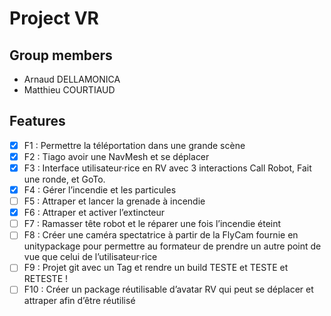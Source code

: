 # Project VR

## Group members

* Arnaud DELLAMONICA
* Matthieu COURTIAUD

## Features

- [X] F1 : Permettre la téléportation dans une grande scène
- [X] F2 : Tiago avoir une NavMesh et se déplacer
- [X] F3 : Interface utilisateur·rice en RV avec 3 interactions Call Robot, Fait une ronde, et GoTo.
- [X] F4 : Gérer l’incendie et les particules
- [ ] F5 : Attraper et lancer la grenade à incendie
- [X] F6 : Attraper et activer l’extincteur
- [ ] F7 : Ramasser tête robot et le réparer une fois l’incendie éteint
- [ ] F8 : Créer une caméra spectatrice à partir de la FlyCam fournie en unitypackage pour permettre au formateur de prendre un autre point de vue que celui de l’utilisateur·rice
- [ ] F9 : Projet git avec un Tag et rendre un build TESTE et TESTE et RETESTE !
- [ ] F10 : Créer un package réutilisable d’avatar RV qui peut se déplacer et attraper afin d’être réutilisé